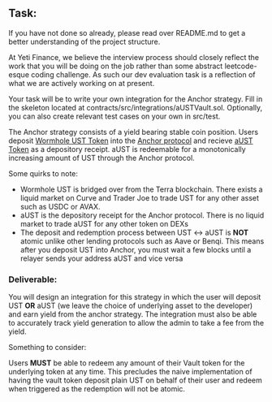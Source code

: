 ## Task:

If you have not done so already, please read over README.md to get a better understanding of the project structure. 

At Yeti Finance, we believe the interview process should closely reflect the work that you will be doing on the job rather than some abstract leetcode-esque coding challenge. As such our dev evaluation task is a reflection of what we are actively working on at present.

Your task will be to write your own integration for the Anchor strategy. Fill in the skeleton located at contracts/src/integrations/aUSTVault.sol. Optionally, you can also create relevant test cases on your own in src/test.

The Anchor strategy consists of a yield bearing stable coin position. Users deposit [Wormhole UST Token](https://snowtrace.io/token/0xb599c3590F42f8F995ECfa0f85D2980B76862fc1)
 into the [Anchor protocol](https://app.anchorprotocol.com/earn) and recieve [aUST Token](https://snowtrace.io/token/0xab9a04808167c170a9ec4f8a87a0cd781ebcd55e) as a depository receipt. aUST is redeemable for a monotonically increasing amount of UST through the Anchor protocol.

 Some quirks to note:
 - Wormhole UST is bridged over from the Terra blockchain. There exists a liquid market on Curve and Trader Joe to trade UST for any other asset such as USDC or AVAX.
 - aUST is the depository receipt for the Anchor protocol. There is no liquid market to trade aUST for any other token on DEXs
 - The deposit and redemption process between UST \<-\> aUST is **NOT** atomic unlike other lending protocols such as Aave or Benqi. This means after you deposit UST into Anchor, you must wait a few blocks until a relayer sends your address aUST and vice versa

### Deliverable: 

You will design an integration for this strategy in which the user will deposit UST **OR** aUST (we leave the choice of underlying asset to the developer) and earn yield from the anchor strategy. The integration must also be able to accurately track yield generation to allow the admin to take a fee from the yield.

Something to consider:

Users **MUST** be able to redeem any amount of their Vault token for the underlying token at any time. This precludes the naive implementation of having the vault token deposit plain UST on behalf of their user and redeem when triggered as the redemption will not be atomic.